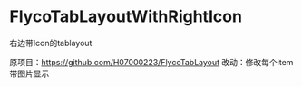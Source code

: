# FlycoTabLayoutWithRightIcon
右边带Icon的tablayout

原项目：https://github.com/H07000223/FlycoTabLayout
改动：修改每个item带图片显示

